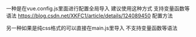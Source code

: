 一种是在vue.config.js里面进行配置全局导入  建议使用这种方式  支持变量函数等语法   https://blog.csdn.net/XKFC1/article/details/124089450  配置方法

另一种如果是纯css格式的可以直接在main.js里导入  不支持变量函数等语法